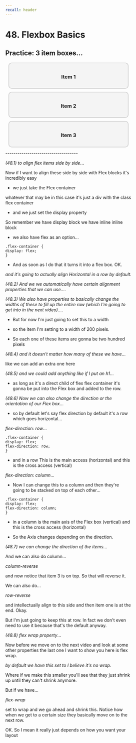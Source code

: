 ```yaml
---
recall: header
---
```


# 48. Flexbox Basics  
Practice: 3 item boxes...
------------------------------------
<!DOCTYPE html>
<html lang="en">
<head>
   <meta charset="UTF-8">
   <meta http-equiv="X-UA-Compatible" content="IE=edge">
   <meta name="viewport" content="width=device-width, initial-scale=1.0">
   <title>Document</title>
   <style>
      * {
         box-sizing: border-box;
      }

      body {
         font-family: Arial, Helvetica, sans-serif;
      }

      .item {
            background: #f4f4f4;
            border: #ccc solid 2px;
            margin: 10px;
            padding: 10px;
            text-align: center;
            border-radius: 10px; 
      }
   </style>
</head>
<body>
   <div class="flex-container">
      <div class="item item-1">
         <h3>Item 1</h3>
      </div>
      <div class="item item-2">
         <h3>Item 2</h3>
      </div>
      <div class="item item-3">
         <h3>Item 3</h3>
      </div>
   </div>
</body>
</html>
------------------------------------

*(48.1) to align flex items side by side*...

Now if I want to align these side by side with Flex blocks it's incredibly easy  
 
* we just take the Flex container  
  
whatever that may be in this case it's just a div with the class flex container  
 
* and we just set the display property  
  
So remember we have display block we have inline inline block  
 
* we also have flex as an option...

```
.flex-container {
display: flex;
}  
```  
 
* And as soon as I do that it turns it into a flex box. OK.  
 
*and it's going to actually align Horizontal in a row by default.*

*(48.2) And we we automatically have certain alignment properties that we can use.*...

*(48.3) We also have properties to basically change the widths of these to fill up the entire row (which I'm going to get into in the next video).*...

* But for now I'm just going to set this to a width  
 
* so the item I'm setting to a width of 200 pixels.  
 
* So each one of these items are gonna be two hundred pixels

*(48.4) and it doesn't matter how many of these we have*...

like we can add an extra one here

*(48.5) and we could add anything like if I put an h1*...  
 
* as long as it's a direct child of flex flex container it's gonna be put into the Flex box and added to the row.

*(48.6) Now we can also change the direction or the orientation of our Flex box*...

* so by default let's say flex direction by default it's a row which goes horizontal...

*flex-direction: row*...

```
.flex-container {
display: flex;
flex-direction: row;
}  
```  
 
* and in a row This is the main access (horizontal) and this is the cross access (vertical)

*flex-direction: column*...

* Now I can change this to a column and then they're going to be stacked on top of each other...

```
.flex-container {
display: flex;
flex-direction: column;
}  
```  
 
* in a column is the main axis of the Flex box (vertical) and this is the cross access (horizontal)  
 
* So the Axis changes depending on the direction.

*(48.7) we can change the direction of the items*...

And we can also do column...

*column-reverse*  
  
and now notice that item 3 is on top. So that will reverse it. 
 
We can also do...

*row-reverse*  
 
and intellectually align to this side and then item one is at the end. Okay. 
 
But I'm just going to keep this at row. In fact we don't even need to use it because that's the default anyway.

*(48.8) flex wrap property*...

Now before we move on to the next video and look at some other properties the last one I want to show you here is flex wrap.   
 
*by default we have this set to I believe it's no wrap.*  
 
Where if we make this smaller you'll see that they just shrink up until they can't shrink anymore.  
 
But if we have...

*flex-wrap*  
 
set to wrap and we go ahead and shrink this. Notice how when we get to a certain size they basically move on to the next row.  
 
OK. So I mean it really just depends on how you want your layout  
 
